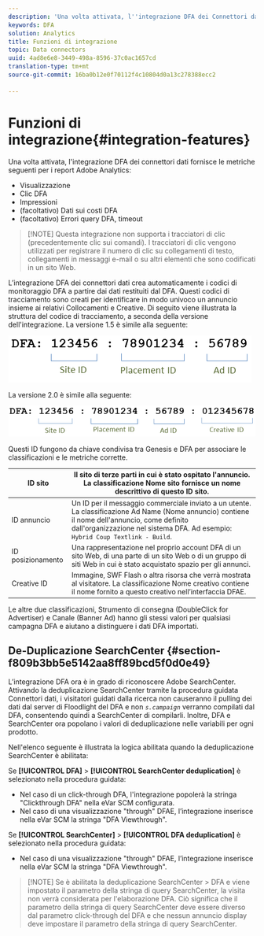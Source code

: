 ```yaml
---
description: 'Una volta attivata, l''integrazione DFA dei Connettori dati fornisce le metriche seguenti per i report Adobe Analytics '
keywords: DFA
solution: Analytics
title: Funzioni di integrazione
topic: Data connectors
uuid: 4ad8e6e8-3449-498a-8596-37c0ac1657cd
translation-type: tm+mt
source-git-commit: 16ba0b12e0f70112f4c10804d0a13c278388ecc2

---
```



# Funzioni di integrazione{#integration-features}

Una volta attivata, l'integrazione DFA dei connettori dati fornisce le metriche seguenti per i report Adobe Analytics:

* Visualizzazione
* Clic DFA
* Impressioni
* (facoltativo) Dati sui costi DFA
* (facoltativo) Errori query DFA, timeout

> [!NOTE] Questa integrazione non supporta i tracciatori di clic (precedentemente clic sui comandi). I tracciatori di clic vengono utilizzati per registrare il numero di clic su collegamenti di testo, collegamenti in messaggi e-mail o su altri elementi che sono codificati in un sito Web.

L’integrazione DFA dei connettori dati crea automaticamente i codici di monitoraggio DFA a partire dai dati restituiti dal DFA. Questi codici di tracciamento sono creati per identificare in modo univoco un annuncio insieme ai relativi Collocamenti e Creative. Di seguito viene illustrata la struttura del codice di tracciamento, a seconda della versione dell'integrazione. La versione 1.5 è simile alla seguente:

![](assets/DFA_id_struct1_5.png)

La versione 2.0 è simile alla seguente:

![](assets/DFA_id_struct2.png)

Questi ID fungono da chiave condivisa tra Genesis e DFA per associare le classificazioni e le metriche corrette.

| ID sito | Il sito di terze parti in cui è stato ospitato l'annuncio. La classificazione Nome sito fornisce un nome descrittivo di questo ID sito. |
|---|---|
| ID annuncio | Un ID per il messaggio commerciale inviato a un utente. La classificazione Ad Name (Nome annuncio) contiene il nome dell'annuncio, come definito dall'organizzazione nel sistema DFA. Ad esempio: `Hybrid Coup Textlink - Build`. |
| ID posizionamento | Una rappresentazione nel proprio account DFA di un sito Web, di una parte di un sito Web o di un gruppo di siti Web in cui è stato acquistato spazio per gli annunci. |
| Creative ID | Immagine, SWF Flash o altra risorsa che verrà mostrata al visitatore. La classificazione Nome creativo contiene il nome fornito a questo creativo nell’interfaccia DFAE. |

Le altre due classificazioni, Strumento di consegna (DoubleClick for Advertiser) e Canale (Banner Ad) hanno gli stessi valori per qualsiasi campagna DFA e aiutano a distinguere i dati DFA importati.

## De-Duplicazione SearchCenter {#section-f809b3bb5e5142aa8ff89bcd5f0d0e49}

L’integrazione DFA ora è in grado di riconoscere Adobe SearchCenter. Attivando la deduplicazione SearchCenter tramite la procedura guidata Connettori dati, i visitatori guidati dalla ricerca non causeranno il pulling dei dati dal server di Floodlight del DFA e non *`s.campaign`* verranno compilati dal DFA, consentendo quindi a SearchCenter di compilarli. Inoltre, DFA e SearchCenter ora popolano i valori di deduplicazione nelle variabili per ogni prodotto.

Nell'elenco seguente è illustrata la logica abilitata quando la deduplicazione SearchCenter è abilitata:

Se **[!UICONTROL DFA]** &gt; **[!UICONTROL SearchCenter deduplication]** è selezionato nella procedura guidata:

* Nel caso di un click-through DFA, l'integrazione popolerà la stringa "Clickthrough DFA" nella eVar SCM configurata.
* Nel caso di una visualizzazione "through" DFAE, l’integrazione inserisce nella eVar SCM la stringa "DFA Viewthrough".

Se **[!UICONTROL SearchCenter]** &gt; **[!UICONTROL DFA deduplication]** è selezionato nella procedura guidata:

* Nel caso di una visualizzazione "through" DFAE, l’integrazione inserisce nella eVar SCM la stringa "DFA Viewthrough".

> [!NOTE] Se è abilitata la deduplicazione SearchCenter &gt; DFA e viene impostato il parametro della stringa di query SearchCenter, la visita non verrà considerata per l'elaborazione DFA. Ciò significa che il parametro della stringa di query SearchCenter deve essere diverso dal parametro click-through del DFA e che nessun annuncio display deve impostare il parametro della stringa di query SearchCenter.

